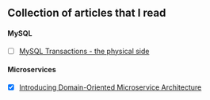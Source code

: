 ## Collection of articles that I read

#### MySQL
- [ ] [MySQL Transactions - the physical side](https://blog.koehntopp.info/2020/07/27/mysql-transactions.html)

#### Microservices
- [x] [Introducing Domain-Oriented Microservice Architecture](https://eng.uber.com/microservice-architecture/) 
